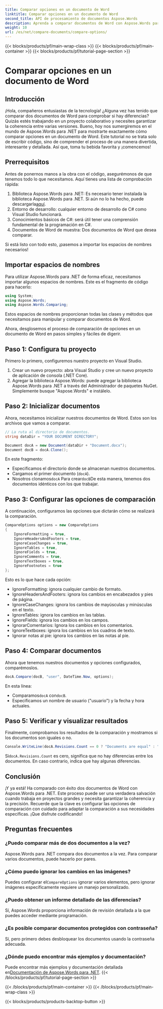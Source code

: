 ```yaml
---
title: Comparar opciones en un documento de Word
linktitle: Comparar opciones en un documento de Word
second_title: API de procesamiento de documentos Aspose.Words
description: Aprenda a comparar documentos de Word con Aspose.Words para .NET con nuestra guía paso a paso. Garantice la coherencia de los documentos sin esfuerzo.
weight: 10
url: /es/net/compare-documents/compare-options/
---
```


{{< blocks/products/pf/main-wrap-class >}}
{{< blocks/products/pf/main-container >}}
{{< blocks/products/pf/tutorial-page-section >}}

# Comparar opciones en un documento de Word

## Introducción

¡Hola, compañeros entusiastas de la tecnología! ¿Alguna vez has tenido que comparar dos documentos de Word para comprobar si hay diferencias? Quizás estés trabajando en un proyecto colaborativo y necesites garantizar la coherencia entre varias versiones. Bueno, hoy nos sumergiremos en el mundo de Aspose.Words para .NET para mostrarte exactamente cómo comparar opciones en un documento de Word. Este tutorial no se trata solo de escribir código, sino de comprender el proceso de una manera divertida, interesante y detallada. Así que, toma tu bebida favorita y ¡comencemos!

## Prerrequisitos

Antes de ponernos manos a la obra con el código, asegurémonos de que tenemos todo lo que necesitamos. Aquí tienes una lista de comprobación rápida:

1.  Biblioteca Aspose.Words para .NET: Es necesario tener instalada la biblioteca Aspose.Words para .NET. Si aún no lo ha hecho, puede descargarla[aquí](https://releases.aspose.com/words/net/).
2. Entorno de desarrollo: cualquier entorno de desarrollo de C# como Visual Studio funcionará.
3. Conocimientos básicos de C#: será útil tener una comprensión fundamental de la programación en C#.
4. Documentos de Word de muestra: Dos documentos de Word que desea comparar.

Si está listo con todo esto, ¡pasemos a importar los espacios de nombres necesarios!

## Importar espacios de nombres

Para utilizar Aspose.Words para .NET de forma eficaz, necesitamos importar algunos espacios de nombres. Este es el fragmento de código para hacerlo:

```csharp
using System;
using Aspose.Words;
using Aspose.Words.Comparing;
```

Estos espacios de nombres proporcionan todas las clases y métodos que necesitamos para manipular y comparar documentos de Word.

Ahora, desglosemos el proceso de comparación de opciones en un documento de Word en pasos simples y fáciles de digerir.

## Paso 1: Configura tu proyecto

Primero lo primero, configuremos nuestro proyecto en Visual Studio.

1. Crear un nuevo proyecto: abra Visual Studio y cree un nuevo proyecto de aplicación de consola (.NET Core).
2. Agregar la biblioteca Aspose.Words: puede agregar la biblioteca Aspose.Words para .NET a través del Administrador de paquetes NuGet. Simplemente busque "Aspose.Words" e instálelo.

## Paso 2: Inicializar documentos

Ahora, necesitamos inicializar nuestros documentos de Word. Estos son los archivos que vamos a comparar.

```csharp
// La ruta al directorio de documentos.
string dataDir = "YOUR DOCUMENT DIRECTORY";

Document docA = new Document(dataDir + "Document.docx");
Document docB = docA.Clone();
```

En este fragmento:
- Especificamos el directorio donde se almacenan nuestros documentos.
- Cargamos el primer documento (`docA`).
-  Nosotros clonamos`docA` Para crear`docB`De esta manera, tenemos dos documentos idénticos con los que trabajar.

## Paso 3: Configurar las opciones de comparación

A continuación, configuramos las opciones que dictarán cómo se realizará la comparación.

```csharp
CompareOptions options = new CompareOptions
{
	IgnoreFormatting = true,
	IgnoreHeadersAndFooters = true,
	IgnoreCaseChanges = true,
	IgnoreTables = true,
	IgnoreFields = true,
	IgnoreComments = true,
	IgnoreTextboxes = true,
	IgnoreFootnotes = true
};
```

Esto es lo que hace cada opción:
- IgnoreFormatting: ignora cualquier cambio de formato.
- IgnoreHeadersAndFooters: ignora los cambios en encabezados y pies de página.
- IgnoreCaseChanges: ignora los cambios de mayúsculas y minúsculas en el texto.
- IgnoreTables: ignora los cambios en las tablas.
- IgnoreFields: ignora los cambios en los campos.
- IgnorarComentarios: Ignora los cambios en los comentarios.
- IgnoreTextboxes: ignora los cambios en los cuadros de texto.
- Ignorar notas al pie: ignora los cambios en las notas al pie.

## Paso 4: Comparar documentos

Ahora que tenemos nuestros documentos y opciones configurados, comparémoslos.

```csharp
docA.Compare(docB, "user", DateTime.Now, options);
```

En esta línea:
-  Comparamos`docA` con`docB`.
- Especificamos un nombre de usuario ("usuario") y la fecha y hora actuales.

## Paso 5: Verificar y visualizar resultados

Finalmente, comprobamos los resultados de la comparación y mostramos si los documentos son iguales o no.

```csharp
Console.WriteLine(docA.Revisions.Count == 0 ? "Documents are equal" : "Documents are not equal");
```

 Si`docA.Revisions.Count` es cero, significa que no hay diferencias entre los documentos. En caso contrario, indica que hay algunas diferencias.

## Conclusión

¡Y ya está! Ha comparado con éxito dos documentos de Word con Aspose.Words para .NET. Este proceso puede ser una verdadera salvación cuando trabaja en proyectos grandes y necesita garantizar la coherencia y la precisión. Recuerde que la clave es configurar las opciones de comparación con cuidado para adaptar la comparación a sus necesidades específicas. ¡Que disfrute codificando!

## Preguntas frecuentes

### ¿Puedo comparar más de dos documentos a la vez?  
Aspose.Words para .NET compara dos documentos a la vez. Para comparar varios documentos, puede hacerlo por pares.

### ¿Cómo puedo ignorar los cambios en las imágenes?  
 Puedes configurar el`CompareOptions` ignorar varios elementos, pero ignorar imágenes específicamente requiere un manejo personalizado.

### ¿Puedo obtener un informe detallado de las diferencias?  
Sí, Aspose.Words proporciona información de revisión detallada a la que puedes acceder mediante programación.

### ¿Es posible comparar documentos protegidos con contraseña?  
Sí, pero primero debes desbloquear los documentos usando la contraseña adecuada.

### ¿Dónde puedo encontrar más ejemplos y documentación?  
 Puede encontrar más ejemplos y documentación detallada en[Documentación de Aspose.Words para .NET](https://reference.aspose.com/words/net/).
{{< /blocks/products/pf/tutorial-page-section >}}

{{< /blocks/products/pf/main-container >}}
{{< /blocks/products/pf/main-wrap-class >}}

{{< blocks/products/products-backtop-button >}}
